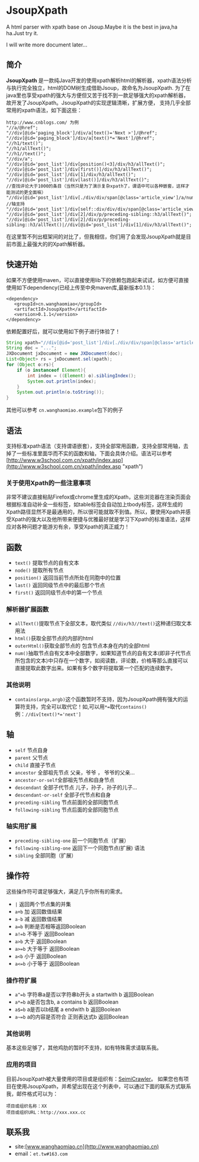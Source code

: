 JsoupXpath
==========

A html parser with xpath base on Jsoup.Maybe it is the best in java,ha ha.Just try it.

I will write more document later...

## 简介 ##

**JsoupXpath** 是一款纯Java开发的使用xpath解析html的解析器，xpath语法分析与执行完全独立，html的DOM树生成借助Jsoup，故命名为JsoupXpath.
为了在java里也享受xpath的强大与方便但又苦于找不到一款足够强大的xpath解析器，故开发了JsoupXpath。JsoupXpath的实现逻辑清晰，扩展方便，
支持几乎全部常用的xpath语法，如下面这些：
```
http://www.cnblogs.com/ 为例
"//a/@href";
"//div[@id='paging_block']/div/a[text()='Next >']/@href";
"//div[@id='paging_block']/div/a[text()*='Next']/@href";
"//h1/text()";
"//h1/allText()";
"//h1//text()";
"//div/a";
"//div[@id='post_list']/div[position()<3]/div/h3/allText()";
"//div[@id='post_list']/div[first()]/div/h3/allText()";
"//div[@id='post_list']/div[1]/div/h3/allText()";
"//div[@id='post_list']/div[last()]/div/h3/allText()";
//查找评论大于1000的条目（当然只是为了演示复杂xpath了，谓语中可以各种嵌套，这样才能测试的更全面嘛）
"//div[@id='post_list']/div[./div/div/span[@class='article_view']/a/num()>1000]/div/h3/allText()";
//轴支持
"//div[@id='post_list']/div[self::div/div/div/span[@class='article_view']/a/num()>1000]/div/h3/allText()";
"//div[@id='post_list']/div[2]/div/p/preceding-sibling::h3/allText()";
"//div[@id='post_list']/div[2]/div/p/preceding-sibling::h3/allText()|//div[@id='post_list']/div[1]/div/h3/allText()";
``` 

在这里暂不列出框架间的对比了，但我相信，你们用了会发现JsoupXpath就是目前市面上最强大的的Xpath解析器。
 
## 快速开始 ##

如果不方便使用maven，可以直接使用lib下的依赖包跑起来试试，如方便可直接使用如下dependency(已经上传至中央maven库,最新版本0.1.1)：
```
<dependency>
   <groupId>cn.wanghaomiao</groupId>
   <artifactId>JsoupXpath</artifactId>
   <version>0.1.1</version>
</dependency>
```

依赖配置好后，就可以使用如下例子进行体验了！

```java
String xpath="//div[@id='post_list']/div[./div/div/span[@class='article_view']/a/num()>1000]/div/h3/allText()";
String doc = "...";
JXDocument jxDocument = new JXDocument(doc);
List<Object> rs = jxDocument.sel(xpath);
for (Object o:rs){
	if (o instanceof Element){
		int index = ((Element) o).siblingIndex();
		System.out.println(index);
	}
	System.out.println(o.toString());
}
```
其他可以参考 `cn.wanghaomiao.example`包下的例子

## 语法 ##

支持标准xpath语法（支持谓语嵌套），支持全部常用函数，支持全部常用轴，去掉了一些标准里面华而不实的函数和轴，下面会具体介绍。语法可以参考[http://www.w3school.com.cn/xpath/index.asp](http://www.w3school.com.cn/xpath/index.asp "xpath")

### 关于使用Xpath的一些注意事项 ####

非常不建议直接粘贴Firefox或chrome里生成的Xpath，这些浏览器在渲染页面会根据标准自动补全一些标签，如table标签会自动加上tbody标签，这样生成的Xpath路径显然不是最通用的，所以很可能就取不到值。所以，要使用Xpath并感受Xpath的强大以及他所带来便捷与优雅最好就是学习下Xpath的标准语法，这样应对各种问题才能游刃有余，享受Xpath的真正威力！

## 函数 ##

- `text()` 提取节点的自有文本
- `node()` 提取所有节点
- `position()` 返回当前节点所处在同胞中的位置
- `last()` 返回同级节点中的最后那个节点
- `first()` 返回同级节点中的第一个节点

### 解析器扩展函数 ###
- `allText()`提取节点下全部文本，取代类似 `//div/h3//text()`这种递归取文本用法
- `html()`获取全部节点的内部的html
- `outerHtml()`获取全部节点的 包含节点本身在内的全部html
- `num()`抽取节点自有文本中全部数字，如果知道节点的自有文本(即非子代节点所包含的文本)中只存在一个数字，如阅读数，评论数，价格等那么直接可以直接提取此数字出来。如果有多个数字将提取第一个匹配的连续数字。

### 其他说明 ###
- `contains(arga,argb)`这个函数暂时不支持，因为JsoupXpath拥有强大的运算符支持，完全可以取代它！如,可以用`*=`取代`contains()` 例：`//div[text()*='next']`

## 轴 ##
- `self` 节点自身
- `parent` 父节点
- `child` 直接子节点
- `ancestor` 全部祖先节点 父亲，爷爷 ， 爷爷的父亲...
- `ancestor-or-self`全部祖先节点和自身节点
- `descendant` 全部子代节点 儿子，孙子，孙子的儿子...
- `descendant-or-self` 全部子代节点和自身
- `preceding-sibling` 节点前面的全部同胞节点
- `following-sibling` 节点后面的全部同胞节点

### 轴实用扩展 ###
- `preceding-sibling-one` 前一个同胞节点（扩展）
- `following-sibling-one` 返回下一个同胞节点(扩展) 语法 
- `sibling` 全部同胞（扩展）

## 操作符 ##
这些操作符可谓足够强大，满足几乎你所有的需求。

- `|` 返回两个节点集的并集
- `a+b` 加 返回数值结果
- `a-b` 减 返回数值结果
- `a=b` 判断是否相等返回Boolean
- `a!=b` 不等于 返回Boolean
- `a>b` 大于 返回Boolean
- `a>=b` 大于等于 返回Boolean
- `a<b` 小于 返回Boolean
- `a<=b` 小于等于 返回Boolean 

### 操作符扩展 ###
- `a^=b` 字符串a是否以字符串b开头 a startwith b 返回Boolean
- `a*=b` a是否包含b, a contains b 返回Boolean
- `a$=b` a是否以b结尾 a endwith b 返回Boolean
- `a~=b` a的内容是否符合 正则表达式b 返回Boolean

### 其他说明 ###
基本这些足够了，其他鸡肋的暂时不支持，如有特殊需求请联系我。

### 应用的项目 ###
目前JsoupXpath被大量使用的项目或是组织有：[SeimiCrawler](https://github.com/zhegexiaohuozi/SeimiCrawler)。
如果您也有项目在使用JsoupXpath，并希望出现在这个列表中，可以通过下面的联系方式联系我，邮件格式可以为：
```
项目或组织名称：XX
项目或组织URL：http://xxx.xxx.cc
```

## 联系我 ##
- site:[www.wanghaomiao.cn](http://www.wanghaomiao.cn)
- email：`et.tw#163.com`
